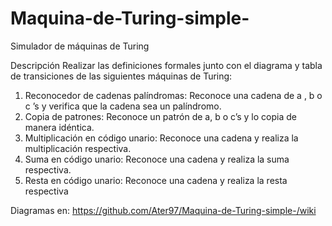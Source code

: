 ﻿# Maquina-de-Turing-simple-
Simulador de máquinas de Turing 

 Descripción Realizar las definiciones formales junto con el diagrama y tabla de transiciones de las 
 siguientes máquinas de Turing: 
 1. Reconocedor de cadenas palíndromas: Reconoce una cadena de a , b o c ’s y verifica que la cadena sea un palíndromo.  
 2. Copia de patrones: Reconoce un patrón de a, b o c’s y lo copia de manera idéntica.  
 3. Multiplicación en código unario: Reconoce una cadena y realiza la multiplicación respectiva. 
 4. Suma en código unario: Reconoce una cadena y realiza la suma respectiva. 
 5. Resta en código unario: Reconoce una cadena y realiza la resta respectiva

Diagramas en: https://github.com/Ater97/Maquina-de-Turing-simple-/wiki